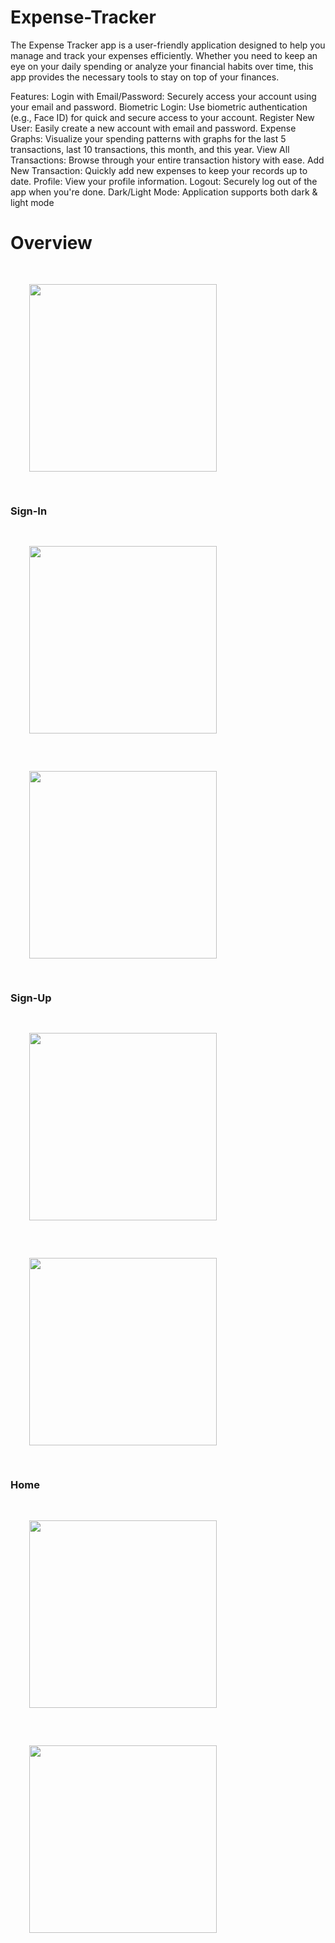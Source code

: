 # Expense-Tracker
The Expense Tracker app is a user-friendly application designed to help you manage and track your expenses efficiently. Whether you need to keep an eye on your daily spending or analyze your financial habits over time, this app provides the necessary tools to stay on top of your finances.

Features:
Login with Email/Password: Securely access your account using your email and password.
Biometric Login: Use biometric authentication (e.g., Face ID) for quick and secure access to your account.
Register New User: Easily create a new account with email and password.
Expense Graphs: Visualize your spending patterns with graphs for the last 5 transactions, last 10 transactions, this month, and this year.
View All Transactions: Browse through your entire transaction history with ease.
Add New Transaction: Quickly add new expenses to keep your records up to date.
Profile: View your profile information.
Logout: Securely log out of the app when you're done.
Dark/Light Mode: Application supports both dark & light mode


<body>
    <h1>Overview</h1>
    <img style="padding: 30px;" src="https://github.com/user-attachments/assets/bb093327-7122-4513-a708-b1c861a82f57" width="300" />
    <p>
    <h3>Sign-In</h3>
    <div>
        <img style="padding: 30px;" src="https://github.com/user-attachments/assets/6be92914-dd1c-42ff-b4c8-d7eea1d36b58" width="300">
        <img style="padding: 30px;" src="https://github.com/user-attachments/assets/200e0591-c0b6-436e-ab94-fb7c27043771" width="300">
    </div>
    </p>
    <p>
     <h3>Sign-Up</h3>
    <div>
        <img style="padding: 30px;" src="https://github.com/user-attachments/assets/f86c5eb4-d763-425a-96be-15ad3196cab5" width="300">
        <img style="padding: 30px;" src="https://github.com/user-attachments/assets/4aac46d2-1dfe-4a68-852f-58cb9592b023" width="300">
    </div>
    </p>
    <p>
   <h3>Home</h3>
    <div>
        <img style="padding: 30px;" src="https://github.com/user-attachments/assets/7977a3b7-9964-4ad1-a29a-247d3dbb4495" width="300">
        <img style="padding: 30px;" src="https://github.com/user-attachments/assets/b0314c67-c720-4d04-9cad-be6fa7667ea8" width="300">
    </div>
    </p>
</body>
